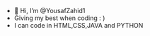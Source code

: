 - 👋 Hi, I’m @YousafZahid1
- Giving my best when coding : )
- I can code in HTML,CSS,JAVA and PYTHON
<!---
YousafZahid1/YousafZahid1 is a ✨ special ✨ repository because its `README.md` (this file) appears on your GitHub profile.
You can click the Preview link to take a look at your changes.
--->

